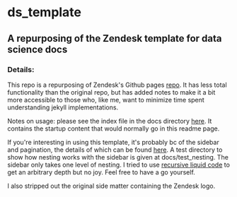 
# ds_template

## A repurposing of the Zendesk template for data science docs

### Details:

This repo is a repurposing of Zendesk's Github pages [repo](https://github.com/zendesk/jekyll-theme-zendesk-garden).  It has less total functionality than the original repo, but has added notes to make it a bit more accessible to those who, like me, want to minimize time spent understanding jekyll implementations.

Notes on usage: please see the index file in the docs directory [here](https://github.com/mgoold/ds_template/blob/main/docs/index.md).  It contains the startup content that would normally go in this readme page.

If you're interesting in using this template, it's probably bc of the sidebar and pagination, the details of which can be found [here](https://github.com/mgoold/ds_template/blob/main/docs/customization/sidebar.md).  A test directory to show how nesting works with the sidebar is given at docs/test_nesting.  The sidebar only takes one level of nesting.  I tried to use [recursive liquid code](https://jekyllrb.com/tutorials/navigation/#scenario-9-nested-tree-navigation-with-recursion) to get an arbitrary depth but no joy.  Feel free to have a go yourself. 

I also stripped out the original side matter containing the Zendesk logo.

